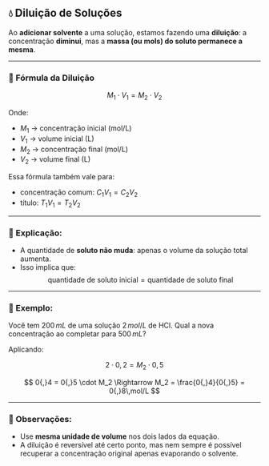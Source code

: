 ## 💧 Diluição de Soluções

Ao **adicionar solvente** a uma solução, estamos fazendo uma **diluição**: a concentração **diminui**, mas a **massa (ou mols) do soluto permanece a mesma**.

---

### 📐 Fórmula da Diluição

$$
M_1 \cdot V_1 = M_2 \cdot V_2
$$

Onde:

- $M_1$ → concentração inicial (mol/L)
- $V_1$ → volume inicial (L)
- $M_2$ → concentração final (mol/L)
- $V_2$ → volume final (L)

Essa fórmula também vale para:
- concentração comum: $C_1V_1 = C_2V_2$
- título: $T_1V_1 = T_2V_2$

---

### 🧪 Explicação:

- A quantidade de **soluto não muda**: apenas o volume da solução total aumenta.
- Isso implica que:
  $$
  \text{quantidade de soluto inicial} = \text{quantidade de soluto final}
  $$

---

### 🔄 Exemplo:

Você tem $200\,mL$ de uma solução $2\,mol/L$ de HCl. Qual a nova concentração ao completar para $500\,mL$?

Aplicando:

$$
2 \cdot 0{,}2 = M_2 \cdot 0{,}5
$$

$$
0{,}4 = 0{,}5 \cdot M_2 \Rightarrow M_2 = \frac{0{,}4}{0{,}5} = 0{,}8\,mol/L
$$

---

### 📌 Observações:

- Use **mesma unidade de volume** nos dois lados da equação.
- A diluição é reversível até certo ponto, mas nem sempre é possível recuperar a concentração original apenas evaporando o solvente.
